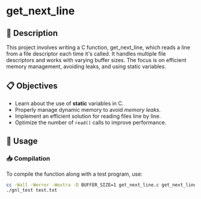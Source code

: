 # get_next_line

## 📌 Description

This project involves writing a C function, get_next_line, which reads a line from a file descriptor each time it's called. It handles multiple file descriptors and works with varying buffer sizes. The focus is on efficient memory management, avoiding leaks, and using static variables.

## 📋 Objectives

- Learn about the use of **static** variables in C.
- Properly manage dynamic memory to avoid *memory leaks*.
- Implement an efficient solution for reading files line by line.
- Optimize the number of `read()` calls to improve performance.

## 🚀 Usage

### 📥 Compilation

To compile the function along with a test program, use:

```sh
cc -Wall -Werror -Wextra -D BUFFER_SIZE=1 get_next_line.c get_next_line_utils.c main.c -o gnl_test
./gnl_test test.txt
```




